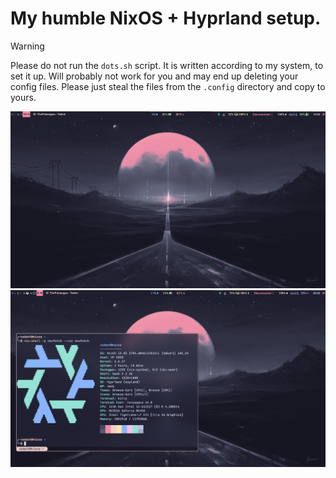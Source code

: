 # My humble NixOS + Hyprland setup.
> [!WARNING]
> Please do not run the `dots.sh` script. It is written according to my system, to set it up. Will probably not work for you and may end up deleting your config files. Please just steal the files from the `.config` directory and copy to yours.

![Preview](/previews/preview.png)
![Preview Neofetch](/previews/preview-fetch.png)
